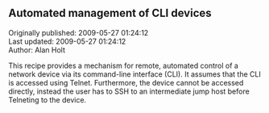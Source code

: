 ## Automated management of CLI devices  
Originally published: 2009-05-27 01:24:12  
Last updated: 2009-05-27 01:24:12  
Author: Alan Holt  
  
This recipe provides a mechanism for remote, automated control of a network device via its command-line interface (CLI). It assumes that the CLI is accessed using Telnet. Furthermore, the device cannot be accessed directly, instead the user has to SSH to an intermediate jump host before Telneting to the device. 